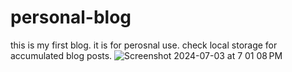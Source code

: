 # personal-blog
this is my first blog.
it is for perosnal use. 
check local storage for accumulated blog posts.
![Screenshot 2024-07-03 at 7 01 08 PM](https://github.com/kalisurf3r/personal-blog/assets/135048388/232e9ed1-0983-477a-97d8-7f2c60c2cb8a)
